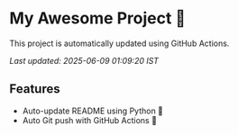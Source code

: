 # My Awesome Project 🚀

This project is automatically updated using GitHub Actions.

_Last updated: 2025-06-09 01:09:20 IST_

## Features
- Auto-update README using Python 🐍
- Auto Git push with GitHub Actions 🤖
